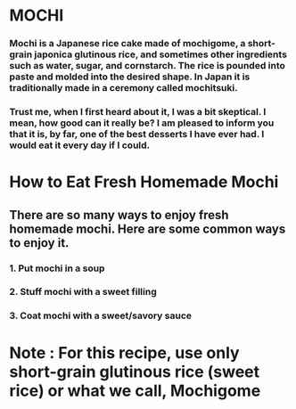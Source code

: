 # MOCHI
### Mochi is a Japanese rice cake made of mochigome, a short-grain japonica glutinous rice, and sometimes other ingredients such as water, sugar, and cornstarch. The rice is pounded into paste and molded into the desired shape. In Japan it is traditionally made in a ceremony called mochitsuki.
### Trust me, when I first heard about it, I was a bit skeptical. I mean, how good can it really be? I am pleased to inform you that it is, by far, one of the best desserts I have ever had. I would eat it every day if I could.

# How to Eat Fresh Homemade Mochi
## There are so many ways to enjoy fresh homemade mochi. Here are some common ways to enjoy it.
### 1. Put mochi in a soup 
### 2. Stuff mochi with a sweet filling
### 3. Coat mochi with a sweet/savory sauce
# Note : For this recipe, use only short-grain glutinous rice (sweet rice) or what we call, Mochigome
